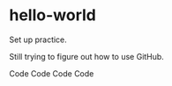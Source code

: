 # hello-world
Set up practice.

Still trying to figure out how to use GitHub.

Code
Code
Code
Code

